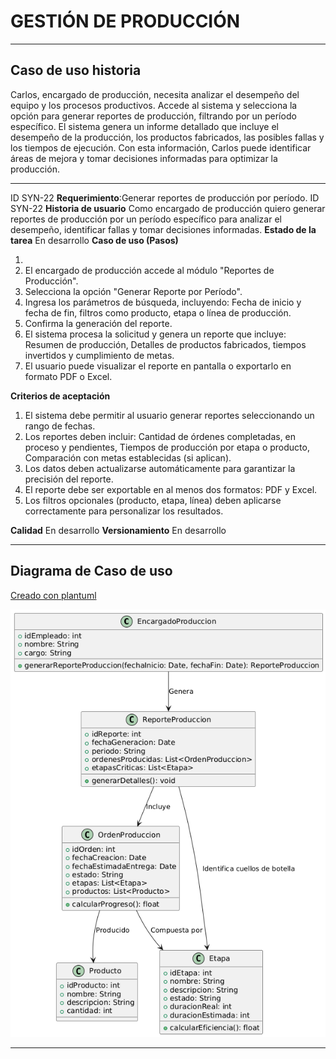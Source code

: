 # GESTIÓN DE PRODUCCIÓN

------

## Caso de uso historia 
Carlos, encargado de producción, necesita analizar el desempeño del equipo y los procesos productivos. Accede al sistema y selecciona la opción para generar reportes de producción, filtrando por un período específico. El sistema genera un informe detallado que incluye el desempeño de la producción, los productos fabricados, las posibles fallas y los tiempos de ejecución. Con esta información, Carlos puede identificar áreas de mejora y tomar decisiones informadas para optimizar la producción.

---

  <tr class="idtext principal">
    <td>ID SYN-22</td>
  </tr>
  <tr class="single text">
    <td><strong>Requerimiento</strong>:Generar reportes de producción por período. ID SYN-22</td>
  </tr>
  <tr class="single gray">
    <td><strong>Historia de usuario</strong></td>
  </tr>
  <tr class="single text">
    <td>Como encargado de producción quiero generar reportes de producción por un período específico para analizar el desempeño, identificar fallas y tomar decisiones informadas.
</td>
  </tr>
  <tr class="duo">
    <th class="gray"><strong>Estado de la tarea</strong></th>
    <th>En desarrollo</th>
  </tr>
  <tr class="single gray">
    <td><strong>Caso de uso (Pasos)</strong></td>
  </tr>
  <tr class="single text">
    <td>
        <ol>
            <li>
             <li>El encargado de producción accede al módulo "Reportes de Producción".</li>
            <li>Selecciona la opción "Generar Reporte por Período".</li>
            <li>Ingresa los parámetros de búsqueda, incluyendo: Fecha de inicio y fecha de fin, filtros como producto, etapa o línea de producción.</li>
            <li>Confirma la generación del reporte.</li>
            <li>El sistema procesa la solicitud y genera un reporte que incluye: Resumen de producción, Detalles de productos fabricados, tiempos invertidos y cumplimiento de metas.</li>
            <li>El usuario puede visualizar el reporte en pantalla o exportarlo en formato PDF o Excel.</li>
        </ol>
    </td>
  </tr>
  <tr class="single gray">
    <td><strong>Criterios de aceptación</strong></td>
  </tr>
  <tr class="single text">
    <td>
        <ol>
              <li>El sistema debe permitir al usuario generar reportes seleccionando un rango de fechas.</li>
              <li>Los reportes deben incluir: Cantidad de órdenes completadas, en proceso y pendientes, Tiempos de producción por etapa o producto, Comparación con metas establecidas (si aplican).</li>
              <li>Los datos deben actualizarse automáticamente para garantizar la precisión del reporte.</li>
              <li>El reporte debe ser exportable en al menos dos formatos: PDF y Excel.</li>
              <li>Los filtros opcionales (producto, etapa, línea) deben aplicarse correctamente para personalizar los resultados.</li>
            </ol>
 <tr class="duo">
    <th class="gray"><strong>Calidad</strong></th>
    <th>En desarrollo</th>
  </tr>
  <tr class="duo">
    <th class="gray"><strong>Versionamiento</strong></th>
    <th>En desarrollo</th>
  </tr>
</table>


---
## Diagrama de Caso de uso
[Creado con plantuml](https://plantuml.com/es/)

![Image title](./assets/images/syn-24.png)

---
 